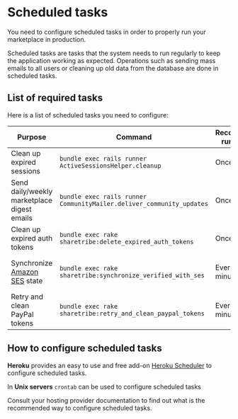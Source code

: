 # Scheduled tasks

You need to configure scheduled tasks in order to properly run your marketplace in production.

Scheduled tasks are tasks that the system needs to run regularly to keep the application working as expected. Operations such as sending mass emails to all users or cleaning up old data from the database are done in scheduled tasks.

## List of required tasks

Here is a list of scheduled tasks you need to configure:

| Purpose | Command | Recommended run interval | Note |
|---------|---------|--------------------------|------|
| Clean up expired sessions | `bundle exec rails runner ActiveSessionsHelper.cleanup` | Once per day | |
| Send daily/weekly marketplace digest emails | `bundle exec rails runner CommunityMailer.deliver_community_updates` | Once per day | |
| Clean up expired auth tokens | `bundle exec rake sharetribe:delete_expired_auth_tokens` | Once per day | |
| Synchronize [Amazon SES](https://aws.amazon.com/ses/) state | `bundle exec rake sharetribe:synchronize_verified_with_ses` | Every 10 minutes | Only if Amazon SES is use |
| Retry and clean PayPal tokens | `bundle exec rake sharetribe:retry_and_clean_paypal_tokens` | Every 10 minutes | Only if PayPal is in use |

## How to configure scheduled tasks

**Heroku** provides an easy to use and free add-on [Heroku Scheduler](https://devcenter.heroku.com/articles/scheduler) to configure scheduled tasks.

In **Unix servers** `crontab` can be used to configure scheduled tasks

Consult your hosting provider documentation to find out what is the recommended way to configure scheduled tasks.
